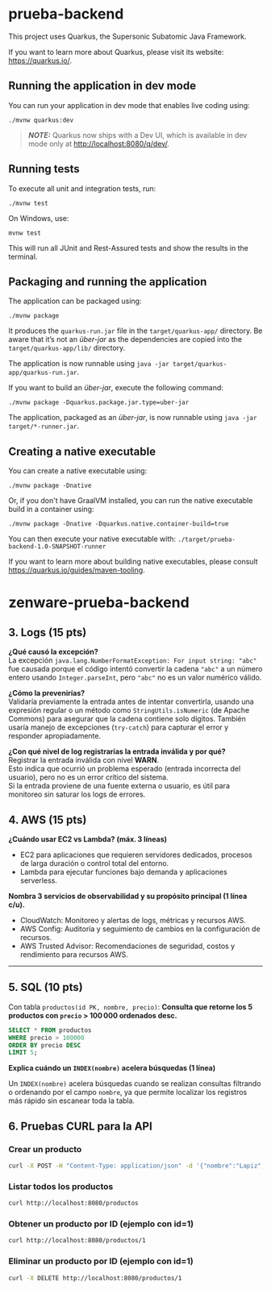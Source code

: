 # prueba-backend

This project uses Quarkus, the Supersonic Subatomic Java Framework.

If you want to learn more about Quarkus, please visit its website: <https://quarkus.io/>.

## Running the application in dev mode

You can run your application in dev mode that enables live coding using:

```shell script
./mvnw quarkus:dev
```

> **_NOTE:_**  Quarkus now ships with a Dev UI, which is available in dev mode only at <http://localhost:8080/q/dev/>.

## Running tests

To execute all unit and integration tests, run:

```shell
./mvnw test
```

On Windows, use:

```shell
mvnw test
```

This will run all JUnit and Rest-Assured tests and show the results in the terminal.

## Packaging and running the application

The application can be packaged using:

```shell script
./mvnw package
```

It produces the `quarkus-run.jar` file in the `target/quarkus-app/` directory.
Be aware that it’s not an _über-jar_ as the dependencies are copied into the `target/quarkus-app/lib/` directory.

The application is now runnable using `java -jar target/quarkus-app/quarkus-run.jar`.

If you want to build an _über-jar_, execute the following command:

```shell script
./mvnw package -Dquarkus.package.jar.type=uber-jar
```

The application, packaged as an _über-jar_, is now runnable using `java -jar target/*-runner.jar`.

## Creating a native executable

You can create a native executable using:

```shell script
./mvnw package -Dnative
```

Or, if you don't have GraalVM installed, you can run the native executable build in a container using:

```shell script
./mvnw package -Dnative -Dquarkus.native.container-build=true
```

You can then execute your native executable with: `./target/prueba-backend-1.0-SNAPSHOT-runner`

If you want to learn more about building native executables, please consult <https://quarkus.io/guides/maven-tooling>.
# zenware-prueba-backend

## 3. Logs (15 pts) 

**¿Qué causó la excepción?**  
La excepción `java.lang.NumberFormatException: For input string: "abc"` fue causada porque el código intentó convertir la cadena `"abc"` a un número entero usando `Integer.parseInt`, pero `"abc"` no es un valor numérico válido.

**¿Cómo la prevenirías?**  
Validaría previamente la entrada antes de intentar convertirla, usando una expresión regular o un método como `StringUtils.isNumeric` (de Apache Commons) para asegurar que la cadena contiene solo dígitos. También usaría manejo de excepciones (`try-catch`) para capturar el error y responder apropiadamente.

**¿Con qué nivel de log registrarías la entrada inválida y por qué?**  
Registrar la entrada inválida con nivel **WARN**.  
Esto indica que ocurrió un problema esperado (entrada incorrecta del usuario), pero no es un error crítico del sistema.  
Si la entrada proviene de una fuente externa o usuario, es útil para monitoreo sin saturar los logs de errores.

## 4. AWS (15 pts)
**¿Cuándo usar EC2 vs Lambda? (máx. 3 líneas)** 
- EC2 para aplicaciones que requieren servidores dedicados, procesos de larga duración o control total del entorno.  
- Lambda para ejecutar funciones bajo demanda y aplicaciones serverless.

**Nombra 3 servicios de observabilidad y su propósito principal (1 línea c/u).**
- CloudWatch: Monitoreo y alertas de logs, métricas y recursos AWS.  
- AWS Config: Auditoría y seguimiento de cambios en la configuración de recursos.  
- AWS Trusted Advisor: Recomendaciones de seguridad, costos y rendimiento para recursos AWS.

---
## 5. SQL (10 pts)
Con tabla `productos(id PK, nombre, precio)`:
**Consulta que retorne los 5 productos con `precio` > 100 000 ordenados desc.**
```sql
SELECT * FROM productos 
WHERE precio > 100000 
ORDER BY precio DESC 
LIMIT 5;
``` 

**Explica cuándo un `INDEX(nombre)` acelera búsquedas (1 línea)**

Un `INDEX(nombre)` acelera búsquedas cuando se realizan consultas filtrando o ordenando por el campo `nombre`, ya que permite localizar los registros más rápido sin escanear toda la tabla.

## 6. Pruebas CURL para la API

### Crear un producto
```sh
curl -X POST -H "Content-Type: application/json" -d '{"nombre":"Lapiz","precio":10}' http://localhost:8080/productos
```

### Listar todos los productos
```sh
curl http://localhost:8080/productos
```

### Obtener un producto por ID (ejemplo con id=1)
```sh
curl http://localhost:8080/productos/1
```

### Eliminar un producto por ID (ejemplo con id=1)
```sh
curl -X DELETE http://localhost:8080/productos/1
```